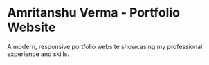 ﻿# Amritanshu Verma - Portfolio Website

A modern, responsive portfolio website showcasing my professional experience and skills.
